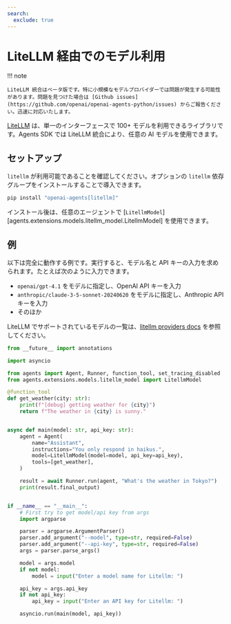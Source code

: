```yaml
---
search:
  exclude: true
---
```

# LiteLLM 経由でのモデル利用

!!! note

    LiteLLM 統合はベータ版です。特に小規模なモデルプロバイダーでは問題が発生する可能性があります。問題を見つけた場合は [Github issues](https://github.com/openai/openai-agents-python/issues) からご報告ください。迅速に対応いたします。

[LiteLLM](https://docs.litellm.ai/docs/) は、単一のインターフェースで 100+ モデルを利用できるライブラリです。Agents SDK では LiteLLM 統合により、任意の AI モデルを使用できます。

## セットアップ

`litellm` が利用可能であることを確認してください。オプションの `litellm` 依存グループをインストールすることで導入できます。

```bash
pip install "openai-agents[litellm]"
```

インストール後は、任意のエージェントで [`LitellmModel`][agents.extensions.models.litellm_model.LitellmModel] を使用できます。

## 例

以下は完全に動作する例です。実行すると、モデル名と API キーの入力を求められます。たとえば次のように入力できます。

-   `openai/gpt-4.1` をモデルに指定し、OpenAI API キーを入力
-   `anthropic/claude-3-5-sonnet-20240620` をモデルに指定し、Anthropic API キーを入力
-   そのほか

LiteLLM でサポートされているモデルの一覧は、[litellm providers docs](https://docs.litellm.ai/docs/providers) を参照してください。

```python
from __future__ import annotations

import asyncio

from agents import Agent, Runner, function_tool, set_tracing_disabled
from agents.extensions.models.litellm_model import LitellmModel

@function_tool
def get_weather(city: str):
    print(f"[debug] getting weather for {city}")
    return f"The weather in {city} is sunny."


async def main(model: str, api_key: str):
    agent = Agent(
        name="Assistant",
        instructions="You only respond in haikus.",
        model=LitellmModel(model=model, api_key=api_key),
        tools=[get_weather],
    )

    result = await Runner.run(agent, "What's the weather in Tokyo?")
    print(result.final_output)


if __name__ == "__main__":
    # First try to get model/api key from args
    import argparse

    parser = argparse.ArgumentParser()
    parser.add_argument("--model", type=str, required=False)
    parser.add_argument("--api-key", type=str, required=False)
    args = parser.parse_args()

    model = args.model
    if not model:
        model = input("Enter a model name for Litellm: ")

    api_key = args.api_key
    if not api_key:
        api_key = input("Enter an API key for Litellm: ")

    asyncio.run(main(model, api_key))
```